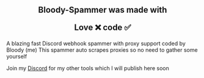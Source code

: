 <h2 align="center">
  Bloody-Spammer was made with

Love ❌ code ✅

</h2>

A blazing fast Discord webhook spammer with proxy support coded by Bloody (me)
This spammer auto scrapes proxies so no need to gather some yourself 

Join my [Discord](https://discord.gg/sJTjPzaPT5) for my other tools which I will publish here soon 
